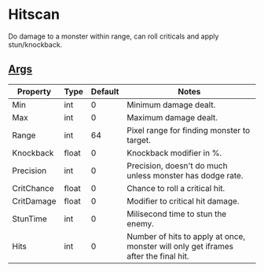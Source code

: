 # Hitscan

Do damage to a monster within range, can roll criticals and apply stun/knockback.

## [Args](~/api/TrinketTinker.Models.AbilityArgs.DamageArgs.yml)

| Property | Type | Default | Notes |
| -------- | ---- | ------- | ----- |
| Min | int | 0 | Minimum damage dealt. |
| Max | int | 0 | Maximum damage dealt. |
| Range | int | 64 | Pixel range for finding monster to target. |
| Knockback | float | 0 | Knockback modifier in %. |
| Precision | int | 0 | Precision, doesn't do much unless monster has dodge rate. |
| CritChance | float | 0 | Chance to roll a critical hit. |
| CritDamage | float | 0 | Modifier to critical hit damage. |
| StunTime | int | 0 | Milisecond time to stun the enemy. |
| Hits | int | 0 | Number of hits to apply at once, monster will only get iframes after the final hit. |
